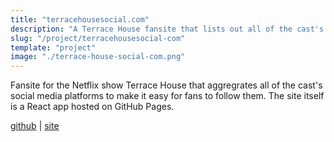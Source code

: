 ```yaml
---
title: "terracehousesocial.com"
description: "A Terrace House fansite that lists out all of the cast's social media platforms."
slug: "/project/terracehousesocial-com"
template: "project"
image: "./terrace-house-social-com.png"
---
```


Fansite for the Netflix show Terrace House that aggregrates all of the cast's social media platforms to make it easy for fans to follow them. The site itself is a React app hosted on GitHub Pages.

<a href="https://github.com/njosefbeck/terracehousesocial.com" target="_blank">github</a> | <a href="https://terracehousesocial.com" target="_blank">site</a>